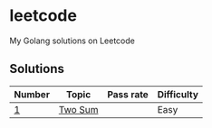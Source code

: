 # leetcode
My Golang solutions on Leetcode

## Solutions
| Number | Topic | Pass rate | Difficulty |
|--------|-------|-----------|------------|
|[1](https://leetcode.com/problems/two-sum/)|[Two Sum](./0001.Two_Sum)||Easy|